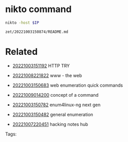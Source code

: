 # nikto command
```bash
nikto -host $IP
```

` zet/20221003150874/README.md `

# Related

- [20221003151192](/zet/20221003151192/README.md) HTTP TRY

- [20221008221822](/zet/20221008221822/README.md) www - the web
- [20221003150683](/zet/20221003150683/README.md) web enumeration quick commands
- [20221009014200](/zet/20221009014200/README.md) concept of a command
- [20221003150782](/zet/20221003150782/README.md) enum4linux-ng next gen
- [20221003150482](/zet/20221003150482/README.md) general enumeration
- [20221007220451](/zet/20221007220451/README.md) hacking notes hub

Tags:

    
